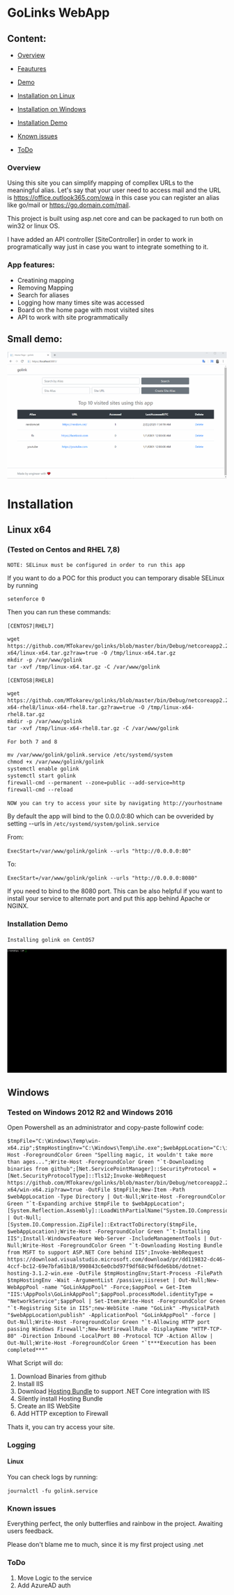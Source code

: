 # GoLinks WebApp

## Content:

* [Overview](#Overview)

* [Feautures](#App-features)
* [Demo](#Small-demo)
* [Installation on Linux](#Linux-x64)
* [Installation on Windows](#windows)
* [Installation Demo](#Installation-Demo)
* [Known issues](#Known-issues)
* [ToDo](#ToDo)

### Overview

Using this site you can simplify mapping of compllex URLs to the meaningful alias.
Let's say that your user need to access mail and the URL is  https://office.outlook365.com/owa in this case you can register an alias like go/mail or https://go.domain.com/mail.

This project is built using asp.net core and can be packaged to run both on win32 or linux OS.

I have added an API controller [SiteController] in order to work in programatically way just in case you want to integrate something to it.

### App features:

* Creatining mapping
* Removing Mapping
* Search for aliases
* Logging how many times site was accessed
* Board on the home page with most visited sites
* API to work with site programmatically
  
Small demo:
---
![img](~/../Docs/Img/goLinksDemo.gif)


# Installation

## Linux x64 
### (Tested on Centos and RHEL 7,8)

`NOTE: SELinux must be configured in order to run this app`

If you want to do a POC for this product you can temporary disable SELinux by running
```
setenforce 0
```
Then you can run these commands:

`[CENTOS7|RHEL7]`

```
wget https://github.com/MTokarev/golinks/blob/master/bin/Debug/netcoreapp2.2/linux-x64/linux-x64.tar.gz?raw=true -O /tmp/linux-x64.tar.gz
mkdir -p /var/www/golink
tar -xvf /tmp/linux-x64.tar.gz -C /var/www/golink
```
`[CENTOS8|RHEL8]`

```
wget https://github.com/MTokarev/golinks/blob/master/bin/Debug/netcoreapp2.2/linux-x64-rhel8/linux-x64-rhel8.tar.gz?raw=true -O /tmp/linux-x64-rhel8.tar.gz
mkdir -p /var/www/golink
tar -xvf /tmp/linux-x64-rhel8.tar.gz -C /var/www/golink
```

`For both 7 and 8`

```
mv /var/www/golink/golink.service /etc/systemd/system
chmod +x /var/www/golink/golink
systemctl enable golink
systemctl start golink
firewall-cmd --permanent --zone=public --add-service=http
firewall-cmd --reload
```


`NOW you can try to access your site by navigating http://yourhostname`

By default the app will bind to the 0.0.0.0:80 which can be ovverided by setting --urls in `/etc/systemd/system/golink.service`

From:

`ExecStart=/var/www/golink/golink --urls "http://0.0.0.0:80"`

To:

`ExecStart=/var/www/golink/golink --urls "http://0.0.0.0:8080"`

If you need to bind to the 8080 port.
This can be also helpful if you want to install your service to alternate port and put this app behind Apache or NGINX.

### Installation Demo

`Installing golink on CentOS7`

![img](~/../Docs/Img/InstallationDemo.gif)


## Windows
### Tested on Windows 2012 R2 and Windows 2016

Open Powershell as an administrator and copy-paste followinf code:

```
$tmpFile="C:\Windows\Temp\win-x64.zip";$tmpHostingEnv="C:\Windows\Temp\ihe.exe";$webAppLocation="C:\inetpub\golink";Write-Host -ForegroundColor Green "Spelling magic, it wouldn't take more than ages...";Write-Host -ForegroundColor Green "`t-Downloading binaries from github";[Net.ServicePointManager]::SecurityProtocol = [Net.SecurityProtocolType]::Tls12;Invoke-WebRequest https://github.com/MTokarev/golinks/blob/master/bin/Debug/netcoreapp2.2/win-x64/win-x64.zip?raw=true -OutFile $tmpFile;New-Item -Path $webAppLocation -Type Directory | Out-Null;Write-Host -ForegroundColor Green "`t-Expanding archive $tmpFile to $webAppLocation";[System.Reflection.Assembly]::LoadWithPartialName("System.IO.Compression.FileSystem") | Out-Null;[System.IO.Compression.ZipFile]::ExtractToDirectory($tmpFile, $webAppLocation);Write-Host -ForegroundColor Green "`t-Installing IIS";Install-WindowsFeature Web-Server -IncludeManagementTools | Out-Null;Write-Host -ForegroundColor Green "`t-Downloading Hosting Bundle from MSFT to support ASP.NET Core behind IIS";Invoke-WebRequest https://download.visualstudio.microsoft.com/download/pr/dd119832-dc46-4ccf-bc12-69e7bfa61b18/990843c6e0cbd97f9df68c94f6de6bb6/dotnet-hosting-3.1.2-win.exe -OutFile $tmpHostingEnv;Start-Process -FilePath $tmpHostingEnv -Wait -ArgumentList /passive;iisreset | Out-Null;New-WebAppPool -name "GoLinkAppPool" -Force;$appPool = Get-Item "IIS:\AppPools\GoLinkAppPool";$appPool.processModel.identityType = "NetworkService";$appPool | Set-Item;Write-Host -ForegroundColor Green "`t-Registring Site in IIS";new-WebSite -name "GoLink" -PhysicalPath "$webAppLocation\publish" -ApplicationPool "GoLinkAppPool" -force | Out-Null;Write-Host -ForegroundColor Green "`t-Allowing HTTP port passing Windows Firewall";New-NetFirewallRule -DisplayName "HTTP-TCP-80" -Direction Inbound -LocalPort 80 -Protocol TCP -Action Allow | Out-Null;Write-Host -ForegroundColor Green "`t***Execution has been completed***"
```

What Script will do:

1. Download Binaries from github
2. Install IIS
3. Download [Hosting Bundle](https://dotnet.microsoft.com/download/dotnet-core/thank-you/runtime-aspnetcore-2.2.8-windows-hosting-bundle-installer) to support .NET Core integration with IIS
4. Silently install Hosting Bundle
5. Create an IIS WebSite
6. Add HTTP exception to Firewall 

Thats it, you can try access your site.


### Logging
#### Linux
You can check logs by running:

`journalctl -fu golink.service`

### Known issues

Everything perfect, the only butterflies and rainbow in the project. Awaiting users feedback.

Please don't blame me to much, since it is my first project using .net

### ToDo

1. Move Logic to the service
2. Add AzureAD auth